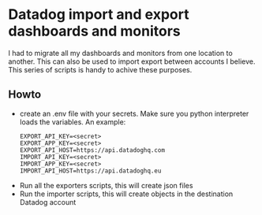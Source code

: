 # Datadog import and export dashboards and monitors

I had to migrate all my dashboards and monitors from one location to another. This can also be used to import export between accounts I believe.
This series of scripts is handy to achive these purposes.

## Howto
- create an .env file with your secrets. Make sure you python interpreter loads the variables. An example:
  ```
  EXPORT_API_KEY=<secret>
  EXPORT_APP_KEY=<secret>
  EXPORT_API_HOST=https://api.datadoghq.com
  IMPORT_API_KEY=<secret>
  IMPORT_APP_KEY=<secret>
  IMPORT_API_HOST=https://api.datadoghq.eu
  ```
- Run all the exporters scripts, this will create json files
- Run the importer scripts, this will create objects in the destination Datadog account
